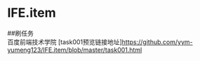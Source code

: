 # IFE.item
##刷任务
  <br/>
  百度前端技术学院
[task001预览链接地址]https://github.com/yym-yumeng123/IFE.item/blob/master/task001.html
